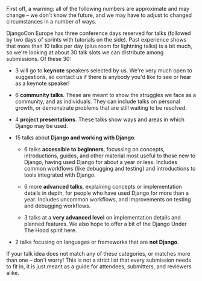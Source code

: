 First off, a warning: all of the following numbers are approximate and may change – we don't know the future, and we may have to adjust to changed circumstances in a number of ways.

DjangoCon Europe has three conference days reserved for talks (followed by two days of sprints with tutorials on the side). Past experience shows that more than 10 talks per day (plus room for lightning talks) is a bit much, so we're looking at about 30 talk slots we can distribute among submissions. Of these 30:

* 3 will go to **keynote** speakers selected by us. We're very much open to suggestions, so contact us if there is anybody you'd like to see or hear as a keynote speaker!

* 6 **community talks**. These are meant to show the struggles we face as a community, and as individuals. They can include talks on personal growth, or demonstrate problems that are still waiting to be resolved.

* 4 **project presentations**. These talks show ways and areas in which Django may be used.

* 15 talks about **Django and working with Django**:

  * 6 talks **accessible to beginners**, focussing on concepts, introductions, guides, and other material most useful to those new to Django, having used Django for about a year or less. Includes common workflows (like debugging and testing) and introductions to tools integrated with Django.

  * 6 more **advanced talks**, explaining concepts or implementation details in depth, for people who have used Django for more than a year. Includes uncommon workflows, and improvements on testing and debugging workflows.

  * 3 talks at a **very advanced level** on implementation details and planned features. We also hope to offer a bit of the Django Under The Hood spirit here.

* 2 talks focusing on languages or frameworks that are **not Django**.

If your talk idea does not match any of these categories, or matches more than one – don't worry! This is not a strict list that every submission needs to fit in, it is just meant as a guide for attendees, submitters, and reviewers alike.
